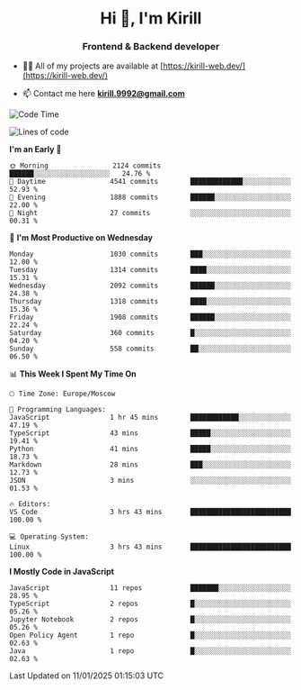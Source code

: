 <h1 align="center">Hi 👋, I'm Kirill</h1>
<h3 align="center">Frontend & Backend developer</h3>

- 👨‍💻 All of my projects are available at [https://kirill-web.dev/](https://kirill-web.dev/)

- 📫 Contact me here **kirill.9992@gmail.com**











<!--START_SECTION:waka-->
![Code Time](http://img.shields.io/badge/Code%20Time-2%2C091%20hrs%2018%20mins-blue)

![Lines of code](https://img.shields.io/badge/From%20Hello%20World%20I%27ve%20Written-5.3%20million%20lines%20of%20code-blue)

**I'm an Early 🐤** 

```text
🌞 Morning                2124 commits        ██████░░░░░░░░░░░░░░░░░░░   24.76 % 
🌆 Daytime                4541 commits        █████████████░░░░░░░░░░░░   52.93 % 
🌃 Evening                1888 commits        ██████░░░░░░░░░░░░░░░░░░░   22.00 % 
🌙 Night                  27 commits          ░░░░░░░░░░░░░░░░░░░░░░░░░   00.31 % 
```
📅 **I'm Most Productive on Wednesday** 

```text
Monday                   1030 commits        ███░░░░░░░░░░░░░░░░░░░░░░   12.00 % 
Tuesday                  1314 commits        ████░░░░░░░░░░░░░░░░░░░░░   15.31 % 
Wednesday                2092 commits        ██████░░░░░░░░░░░░░░░░░░░   24.38 % 
Thursday                 1318 commits        ████░░░░░░░░░░░░░░░░░░░░░   15.36 % 
Friday                   1908 commits        ██████░░░░░░░░░░░░░░░░░░░   22.24 % 
Saturday                 360 commits         █░░░░░░░░░░░░░░░░░░░░░░░░   04.20 % 
Sunday                   558 commits         ██░░░░░░░░░░░░░░░░░░░░░░░   06.50 % 
```


📊 **This Week I Spent My Time On** 

```text
🕑︎ Time Zone: Europe/Moscow

💬 Programming Languages: 
JavaScript               1 hr 45 mins        ████████████░░░░░░░░░░░░░   47.19 % 
TypeScript               43 mins             █████░░░░░░░░░░░░░░░░░░░░   19.41 % 
Python                   41 mins             █████░░░░░░░░░░░░░░░░░░░░   18.73 % 
Markdown                 28 mins             ███░░░░░░░░░░░░░░░░░░░░░░   12.73 % 
JSON                     3 mins              ░░░░░░░░░░░░░░░░░░░░░░░░░   01.53 % 

🔥 Editors: 
VS Code                  3 hrs 43 mins       █████████████████████████   100.00 % 

💻 Operating System: 
Linux                    3 hrs 43 mins       █████████████████████████   100.00 % 
```

**I Mostly Code in JavaScript** 

```text
JavaScript               11 repos            ███████░░░░░░░░░░░░░░░░░░   28.95 % 
TypeScript               2 repos             █░░░░░░░░░░░░░░░░░░░░░░░░   05.26 % 
Jupyter Notebook         2 repos             █░░░░░░░░░░░░░░░░░░░░░░░░   05.26 % 
Open Policy Agent        1 repo              █░░░░░░░░░░░░░░░░░░░░░░░░   02.63 % 
Java                     1 repo              █░░░░░░░░░░░░░░░░░░░░░░░░   02.63 % 
```




 Last Updated on 11/01/2025 01:15:03 UTC
<!--END_SECTION:waka-->

